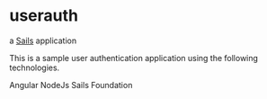 # userauth

a [Sails](http://sailsjs.org) application

This is a sample user authentication application using the following
technologies.

Angular
NodeJs
Sails
Foundation


